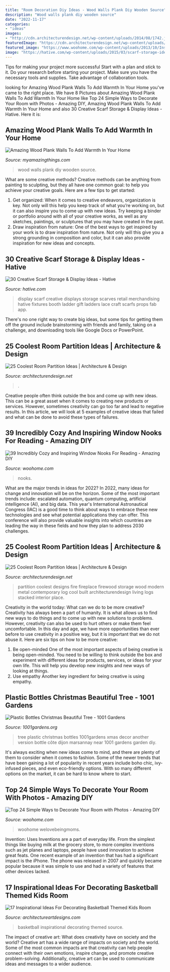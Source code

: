 ```yaml
---
title: "Room Decoration Diy Ideas - Wood Walls Plank Diy Wooden Source"
description: "Wood walls plank diy wooden source"
date: "2022-11-17"
categories:
- "ideas"
images:
- "http://cdn.architecturendesign.net/wp-content/uploads/2014/08/1742.jpg"
featuredImage: "https://cdn.architecturendesign.net/wp-content/uploads/2014/08/559.jpg"
featured_image: "https://www.woohome.com/wp-content/uploads/2013/10/Inspiring-Window-Reading-Nook-17.jpg"
image: "https://hative.com/wp-content/uploads/2015/03/scarf-storage-ideas/18-creative-scarf-storage-and-display-ideas.jpg"
---
```



Tips for making your project more successful
Start with a plan and stick to it.
Do your research before starting your project.
Make sure you have the necessary tools and supplies.
Take advantage of collaboration tools.

	

		
looking for Amazing Wood Plank Walls To Add Warmth In Your Home you've came to the right place. We have 8 Pictures about Amazing Wood Plank Walls To Add Warmth In Your Home like Top 24 Simple Ways to Decorate Your Room with Photos - Amazing DIY, Amazing Wood Plank Walls To Add Warmth In Your Home and also 30 Creative Scarf Storage &amp; Display Ideas - Hative. Here it is:
		
    
## Amazing Wood Plank Walls To Add Warmth In Your Home

<img loading=lazy src="http://myamazingthings.com/wp-content/uploads/2017/07/diy-wooden-plank-wall-5.jpg" onerror="this.onerror=null;this.src='https://tse2.mm.bing.net/th?id=OIP.pPx-HbsnU6vskf4RoZyrjgHaJ3&amp;pid=15.1';" alt="Amazing Wood Plank Walls To Add Warmth In Your Home">

_Source: myamazingthings.com_

>wood walls plank diy wooden source. 

	

What are some creative methods?
Creative methods can be anything from painting to sculpting, but they all have one common goal: to help you achieve your creative goals. Here are a few tips to get started: 
1. Get organized: When it comes to creative endeavors, organization is key. Not only will this help you keep track of what you’re working on, but it can also inspire you to come up with new ideas. Try keeping a binder or portfolio around with all of your creative works, as well as any sketches, paintings, or sculptures that you may have created in the past. 
2. Draw inspiration from nature: One of the best ways to get inspired by your work is to draw inspiration from nature. Not only will this give you a strong grounding in composition and color, but it can also provide inspiration for new ideas and concepts.

    
## 30 Creative Scarf Storage &amp; Display Ideas - Hative

<img loading=lazy src="https://hative.com/wp-content/uploads/2015/03/scarf-storage-ideas/18-creative-scarf-storage-and-display-ideas.jpg" onerror="this.onerror=null;this.src='https://tse1.mm.bing.net/th?id=OIP.c5J0HupbKDhjwNlEKR3-MwHaMY&amp;pid=15.1';" alt="30 Creative Scarf Storage &amp; Display Ideas - Hative">

_Source: hative.com_

>display scarf creative displays storage scarves retail merchandising hative fixtures booth ladder gift ladders lace craft scarfs props fab app. 

	

There's no one right way to create big ideas, but some tips for getting them off the ground include brainstorming with friends and family, taking on a challenge, and downloading tools like Google Docs or PowerPoint.

    
## 25 Coolest Room Partition Ideas | Architecture &amp; Design

<img loading=lazy src="https://cdn.architecturendesign.net/wp-content/uploads/2014/08/559.jpg" onerror="this.onerror=null;this.src='https://tse1.mm.bing.net/th?id=OIP.ezvH4qoRj1glBCBnrbwgYgHaLH&amp;pid=15.1';" alt="25 Coolest Room Partition Ideas | Architecture &amp; Design">

_Source: architecturendesign.net_

>. 

	

Creative people often think outside the box and come up with new ideas. This can be a great asset when it comes to creating new products or services. However, sometimes creativity can go too far and lead to negative results. In this article, we will look at 5 examples of creative ideas that failed and what can be done to avoid these types of failures.

    
## 39 Incredibly Cozy And Inspiring Window Nooks For Reading - Amazing DIY

<img loading=lazy src="https://www.woohome.com/wp-content/uploads/2013/10/Inspiring-Window-Reading-Nook-17.jpg" onerror="this.onerror=null;this.src='https://tse3.mm.bing.net/th?id=OIP.rC1YXZad2Y4mqAVXE5ultgHaJ4&amp;pid=15.1';" alt="39 Incredibly Cozy and Inspiring Window Nooks For Reading - Amazing DIY">

_Source: woohome.com_

>nooks. 

	

What are the major trends in ideas for 2022?
In 2022, many ideas for change and innovation will be on the horizon. Some of the most important trends include: escalated automation, quantum computing, artificial intelligence (AI), and big data. 
This year's International Astronautical Congress (IAC) is a good time to think about ways to embrace these new technologies and see what potential applications they can offer. This conference will also provide valuable insights into which countries are leading the way in these fields and how they plan to address 2030 challenges.

    
## 25 Coolest Room Partition Ideas | Architecture &amp; Design

<img loading=lazy src="http://cdn.architecturendesign.net/wp-content/uploads/2014/08/1742.jpg" onerror="this.onerror=null;this.src='https://tse3.mm.bing.net/th?id=OIP.ovTblCgTk6jpb7B_ULeNwAHaLI&amp;pid=15.1';" alt="25 Coolest Room Partition Ideas | Architecture &amp; Design">

_Source: architecturendesign.net_

>partition coolest designs fire fireplace firewood storage wood modern metal contemporary log cool built architecturendesign living logs stacked interior place. 

	

Creativity in the world today: What can we do to be more creative?
Creativity has always been a part of humanity. It is what allows us to find new ways to do things and to come up with new solutions to problems. However, creativity can also be used to hurt others or make them feel uncomfortable. In this day and age, we have more opportunities than ever before to use creativity in a positive way, but it is important that we do not abuse it. Here are six tips on how to be more creative: 
1. Be open-minded
One of the most important aspects of being creative is being open-minded. You need to be willing to think outside the box and experiment with different ideas for products, services, or ideas for your own life. This will help you develop new insights and new ways of looking at things. 
2. Use empathy
Another key ingredient for being creative is using empathy.

    
## Plastic Bottles Christmas Beautiful Tree - 1001 Gardens

<img loading=lazy src="https://www.1001gardens.org/wp-content/uploads/2014/12/xmas-tree1.jpg" onerror="this.onerror=null;this.src='https://tse4.mm.bing.net/th?id=OIP.le-aOzNYTF6HNJJ0qDGDLwHaJ4&amp;pid=15.1';" alt="Plastic Bottles Christmas Beautiful Tree - 1001 Gardens">

_Source: 1001gardens.org_

>tree plastic christmas bottles 1001gardens xmas decor another version bottle côte dijon marsannay near 1001 gardens garden diy. 

	

It's always exciting when new ideas come to mind, and there are plenty of them to consider when it comes to fashion. Some of the newer trends that have been gaining a lot of popularity in recent years include boho chic, ivy-infused pieces, and even eco-friendly options. With so many different options on the market, it can be hard to know where to start.

    
## Top 24 Simple Ways To Decorate Your Room With Photos - Amazing DIY

<img loading=lazy src="https://www.woohome.com/wp-content/uploads/2015/02/photo-decor-woohome-18.jpg" onerror="this.onerror=null;this.src='https://tse1.mm.bing.net/th?id=OIP.KQL7hglpElxrjUWjT-BFGAHaLG&amp;pid=15.1';" alt="Top 24 Simple Ways to Decorate Your Room with Photos - Amazing DIY">

_Source: woohome.com_

>woohome welovebeingmoms. 

	

Invention: Uses
Inventions are a part of everyday life. From the simplest things like buying milk at the grocery store, to more complex inventions such as jet planes and laptops, people have used innovation to achieve great feats. 
One recent example of an invention that has had a significant impact is the iPhone. The phone was released in 2007 and quickly became popular because it was simple to use and had a variety of features that other devices lacked.

    
## 17 Inspirational Ideas For Decorating Basketball Themed Kids Room

<img loading=lazy src="https://www.architectureartdesigns.com/wp-content/uploads/2016/11/10-33.jpg" onerror="this.onerror=null;this.src='https://tse2.mm.bing.net/th?id=OIP.dkQDcR-W1qXc0JK5J5Z-DQHaLD&amp;pid=15.1';" alt="17 Inspirational Ideas For Decorating Basketball Themed Kids Room">

_Source: architectureartdesigns.com_

>basketball inspirational decorating themed source. 

	

The impact of creative art: What does creativity have on society and the world?
Creative art has a wide range of impacts on society and the world. Some of the most common impacts are that creativity can help people connect with their own emotions, inspire change, and promote creative problem-solving. Additionally, creative art can be used to communicate ideas and messages to a wider audience.

